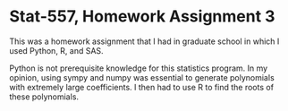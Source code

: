 # Stat-557, Homework Assignment 3
This was a homework assignment that I had in graduate school in which I used Python, R, and SAS. 

Python is not prerequisite knowledge for this statistics program. In my opinion, using sympy and numpy was essential to generate polynomials with extremely large coefficients. I then had to use R to find the roots of these polynomials.
